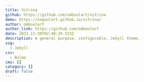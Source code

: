 ```yaml
---
title: Vitrina
github: https://github.com/oAGoulart/vitrina
demo: https://oagoulart.github.io/vitrina/
author: oAGoulart
author_link: https://github.com/oAGoulart
date: 2023-11-30T02:40:29.533Z
description: A general purpose, configurable, Jekyll theme.
ssg:
  - Jekyll
css:
  - Bulma
cms: []
category: []
draft: false
---
```

